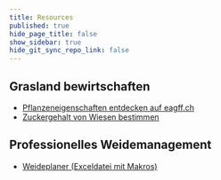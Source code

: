 ```yaml
---
title: Resources
published: true
hide_page_title: false
show_sidebar: true
hide_git_sync_repo_link: false
---
```


## Grasland bewirtschaften
*   [Pflanzeneigenschaften entdecken auf eagff.ch](https://www.eagff.ch/wiesenpflanzen-kennen/graeser/einleitung/einleitung-uebersicht)
*   [Zuckergehalt von Wiesen bestimmen](https://www.agrarheute.com/pflanze/gruenland/knoblauchpresse-ins-gras-553913)


## Professionelles Weidemanagement
*  [Weideplaner (Exceldatei mit Makros)](https://www.eagff.ch/files/downloads/Weideplaner_AGFF.xlsm)
